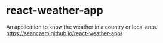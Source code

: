 # react-weather-app
An application to know the weather in a country or local area.
https://seancasm.github.io/react-weather-app/
